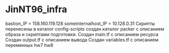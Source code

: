 # JinNT96_infra
bastion_IP = 158.160.119.128
someinternalhost_IP = 10.128.0.31
Скрипты перенесены в каталог config-scripts создан каталог packer с описанием образа и скриптами подготовки.
Создан main.tf с описанием ресурса Создан output.tf с описанием вывода Создан variables.tf с описанием переменных
hw7
hw8
